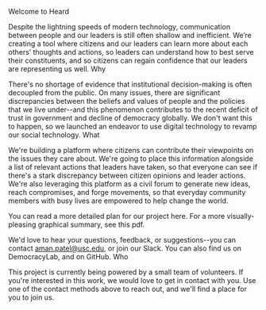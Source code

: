 Welcome to Heard

Despite the lightning speeds of modern technology, communication between people and our leaders is still often shallow and inefficient. We’re creating a tool where citizens and our leaders can learn more about each others’ thoughts and actions, so leaders can understand how to best serve their constituents, and so citizens can regain confidence that our leaders are representing us well.
Why

There's no shortage of evidence that institutional decision-making is often decoupled from the public. On many issues, there are significant discrepancies between the beliefs and values of people and the policies that we live under--and this phenomenon contributes to the recent deficit of trust in government and decline of democracy globally. We don't want this to happen, so we launched an endeavor to use digital technology to revamp our social technology.
What

We're building a platform where citizens can contribute their viewpoints on the issues they care about. We're going to place this information alongside a list of relevant actions that leaders have taken, so that everyone can see if there's a stark discrepancy between citizen opinions and leader actions. We're also leveraging this platform as a civil forum to generate new ideas, reach compromises, and forge movements, so that everyday community members with busy lives are empowered to help change the world.

You can read a more detailed plan for our project here. For a more visually-pleasing graphical summary, see this pdf.

We'd love to hear your questions, feedback, or suggestions--you can contact aman.patel@usc.edu, or join our Slack. You can also find us on DemocracyLab, and on GitHub.
Who

This project is currently being powered by a small team of volunteers. If you're interested in this work, we would love to get in contact with you. Use one of the contact methods above to reach out, and we'll find a place for you to join us.
